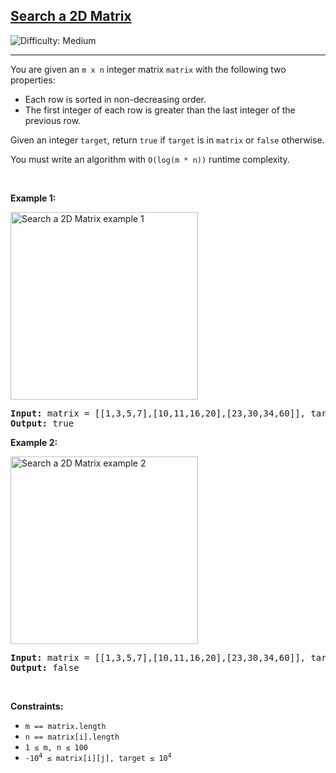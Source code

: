 <h2><a href="https://leetcode.com/problems/search-a-2d-matrix/">Search a 2D Matrix</a></h2>
<img src="https://img.shields.io/badge/Difficulty-Medium-orange" alt="Difficulty: Medium" />
<hr>

<p>You are given an <code>m x n</code> integer matrix <code>matrix</code> with the following two properties:</p>
<ul>
  <li>Each row is sorted in non-decreasing order.</li>
  <li>The first integer of each row is greater than the last integer of the previous row.</li>
</ul>

<p>Given an integer <code>target</code>, return <code>true</code> if <code>target</code> is in <code>matrix</code> or <code>false</code> otherwise.</p>

<p>You must write an algorithm with <code>O(log(m * n))</code> runtime complexity.</p>

<p>&nbsp;</p>

<p><strong class="example">Example 1:</strong></p>
<img alt="Search a 2D Matrix example 1" src="https://assets.leetcode.com/uploads/2020/10/05/mat.jpg" style="width:300px; height:auto;" />
<pre>
<strong>Input:</strong> matrix = [[1,3,5,7],[10,11,16,20],[23,30,34,60]], target = 3
<strong>Output:</strong> true
</pre>

<p><strong class="example">Example 2:</strong></p>
<img alt="Search a 2D Matrix example 2" src="https://assets.leetcode.com/uploads/2020/10/05/mat2.jpg" style="width:300px; height:auto;" />
<pre>
<strong>Input:</strong> matrix = [[1,3,5,7],[10,11,16,20],[23,30,34,60]], target = 13
<strong>Output:</strong> false
</pre>

<p>&nbsp;</p>

<p><strong>Constraints:</strong></p>
<ul>
  <li><code>m == matrix.length</code></li>
  <li><code>n == matrix[i].length</code></li>
  <li><code>1 &le; m, n &le; 100</code></li>
  <li><code>-10<sup>4</sup> &le; matrix[i][j], target &le; 10<sup>4</sup></code></li>
</ul>
